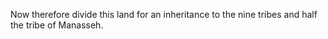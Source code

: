 Now therefore divide this land for an inheritance to the nine tribes and half the tribe of Manasseh.

